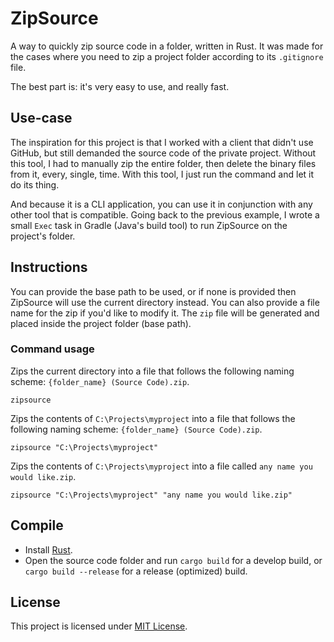 # ZipSource
A way to quickly zip source code in a folder, written in Rust. It was made for the cases where you need to zip a project folder according to its `.gitignore` file. 

The best part is: it's very easy to use, and really fast.

## Use-case
The inspiration for this project is that I worked with a client that didn't use GitHub, but still demanded the source code of the private project. Without this tool, I had to manually zip the entire folder, then delete the binary files from it, every, single, time. With this tool, I just run the command and let it do its thing.

And because it is a CLI application, you can use it in conjunction with any other tool that is compatible. Going back to the previous example, I wrote a small `Exec` task in Gradle (Java's build tool) to run ZipSource on the project's folder.

## Instructions

You can provide the base path to be used, or if none is provided then ZipSource will use the current directory instead. You can also provide a file name for the zip if you'd like to modify it. The `zip` file will be generated and placed inside the project folder (base path).

### Command usage

Zips the current directory into a file that follows the following naming scheme: `{folder_name} (Source Code).zip`.
```shell
zipsource
```

Zips the contents of `C:\Projects\myproject` into a file that follows the following naming scheme: `{folder_name} (Source Code).zip`.
```shell
zipsource "C:\Projects\myproject"
```

Zips the contents of `C:\Projects\myproject` into a file called `any name you would like.zip`.
```shell
zipsource "C:\Projects\myproject" "any name you would like.zip"
```

## Compile

- Install [Rust](https://www.rust-lang.org/tools/install).
- Open the source code folder and run `cargo build` for a develop build, or `cargo build --release` for a release (optimized) build.

## License

This project is licensed under [MIT License](LICENSE).
